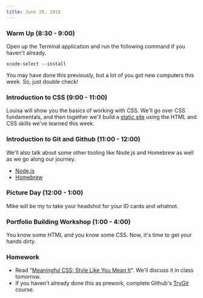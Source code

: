 ```yaml
---
title: June 29, 2016
---
```


### Warm Up (8:30 - 9:00)

Open up the Terminal application and run the following command if you haven't already.

```
xcode-select --install
```

You may have done this previously, but a lot of you got new computers this week. So, just double check!

### Introduction to CSS (9:00 - 11:00)

Louisa will show you the basics of working with CSS. We'll go over CSS fundamentals, and then together we'll build a [static site](https://github.com/turingschool/sample_static_site) using the HTML and CSS skills we've learned this week.

### Introduction to Git and Github (11:00 - 12:00)

We'll also talk about some other tooling like Node.js and Homebrew as well as we go along our journey.

- [Node.js](http://nodejs.org)
- [Homebrew](http://brew.sh)

### Picture Day (12:00 - 1:00)

Mike will be my to take your headshot for your ID cards and whatnot.

### Portfolio Building Workshop (1:00 - 4:00)

You know some HTML and you know some CSS. Now, it's time to get your hands dirty.

### Homework

- Read "[Meaningful CSS: Style Like You Mean It][meancss]". We'll discuss it in class tomorrow.
- If you haven't already done this as prework, complete Github's [TryGit][] course.

[TryGit]: https://try.github.io/levels/1/challenges/1
[meancss]: http://alistapart.com/article/meaningful-css-style-like-you-mean-it
